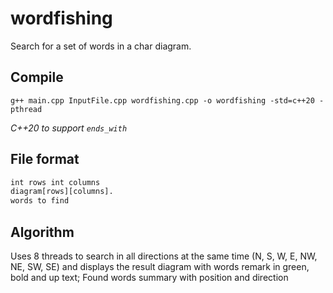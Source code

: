 # wordfishing
Search for a set of words in a char diagram.

## Compile
`g++ main.cpp InputFile.cpp wordfishing.cpp -o wordfishing -std=c++20 -pthread`

*C++20 to support `ends_with`*

## File format
```txt
int rows int columns
diagram[rows][columns].
words to find
```

## Algorithm
Uses 8 threads to search in all directions at the same time (N, S, W, E, NW, NE, SW, SE) and displays the result diagram with words remark in green, bold and up text; Found words summary with position and direction

